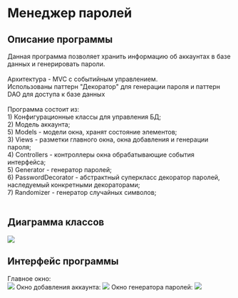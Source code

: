 <h1>Менеджер паролей</h1>
<h2>Описание программы</h2>
Данная программа позволяет хранить информацию об аккаунтах в базе данных и генерировать пароли.<br>
<br>
Архитектура - MVC с событийным управлением.<br>
Использованы паттерн "Декоратор" для генерации пароля и паттерн DAO для доступа к базе данных<br>
<br>
Программа состоит из:<br>
1) Конфигурационные классы для управления БД;<br>
2) Модель аккаунта;<br>
5) Models - модели окна, хранят состояние элементов;<br>
3) Views - разметки главного окна, окна добавления и генерации пароля;<br>
4) Controllers - контроллеры окна обрабатывающие события интерфейса;<br>
5) Generator - генератор паролей;<br>
6) PasswordDecorator - абстрактный суперкласс декоратор паролей, наследуемый конкретными декораторами;<br>
7) Randomizer - генератор случайных символов;<br>
<br>
<h2>Диаграмма классов</h2>
<img src="https://i.ibb.co/Ttbm7m8/passwordmanager.png">
<br>
<h2>Интерфейс программы</h2>
Главное окно:<br>
<img src="https://i.ibb.co/KbtC5V7/1.png">
Окно добавления аккаунта:
<img src="https://i.ibb.co/0myY5kH/3.png">
Окно генератора паролей:
<img src="https://i.ibb.co/JdMHmW9/2.png">
